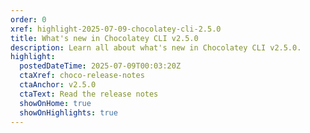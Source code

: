 ```yaml
---
order: 0
xref: highlight-2025-07-09-chocolatey-cli-2.5.0
title: What's new in Chocolatey CLI v2.5.0
description: Learn all about what's new in Chocolatey CLI v2.5.0.
highlight:
  postedDateTime: 2025-07-09T00:03:20Z
  ctaXref: choco-release-notes
  ctaAnchor: v2.5.0
  ctaText: Read the release notes
  showOnHome: true
  showOnHighlights: true
---
```

